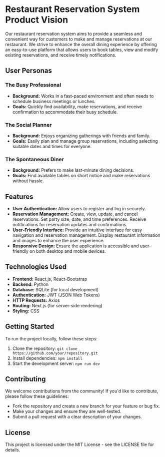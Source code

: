 # Restaurant Reservation System Product Vision
Our restaurant reservation system aims to provide a seamless and convenient way for customers to make and manage reservations at our restaurant. We strive to enhance the overall dining experience by offering an easy-to-use platform that allows users to book tables, view and modify existing reservations, and receive timely notifications.

## User Personas

### The Busy Professional
- **Background:** Works in a fast-paced environment and often needs to schedule business meetings or lunches.
- **Goals:** Quickly find availability, make reservations, and receive confirmation to accommodate their busy schedule.

### The Social Planner
- **Background:** Enjoys organizing gatherings with friends and family.
- **Goals:** Easily plan and manage group reservations, including selecting suitable dates and times for everyone.

### The Spontaneous Diner
- **Background:** Prefers to make last-minute dining decisions.
- **Goals:** Find available tables on short notice and make reservations without hassle.

## Features
- **User Authentication:** Allow users to register and log in securely.
- **Reservation Management:** Create, view, update, and cancel reservations. Set party size, date, and time preferences. Receive notifications for reservation updates and confirmations.
- **User-Friendly Interface:** Provide an intuitive interface for easy navigation and reservation management. Display restaurant information and images to enhance the user experience.
- **Responsive Design:** Ensure the application is accessible and user-friendly on both desktop and mobile devices.

## Technologies Used
- **Frontend:** React.js, React-Bootstrap
- **Backend:** Python
- **Database:** SQLite (for local development)
- **Authentication:** JWT (JSON Web Tokens)
- **HTTP Requests:** Axios
- **Routing:** Next.js (for server-side rendering)
- **Styling:** CSS

## Getting Started
To run the project locally, follow these steps:
1. Clone the repository: `git clone https://github.com/your/repository.git`
2. Install dependencies: `npm install`
3. Start the development server: `npm run dev`

## Contributing
We welcome contributions from the community! If you'd like to contribute, please follow these guidelines:
- Fork the repository and create a new branch for your feature or bug fix.
- Make your changes and ensure they are well-tested.
- Submit a pull request with a clear description of your changes.

## License
This project is licensed under the MIT License - see the LICENSE file for details.
